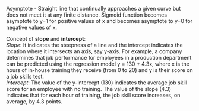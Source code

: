 Asymptote - Straight line that continually approaches a given curve but does not meet it at any finite distance. Sigmoid function becomes asymptote to y=1 for positive values of x and becomes asymptote to y=0 for negative values of x.


Concept of **slope** and **intercept**:  
*Slope*: It indicates the steepness of a line and the intercept indicates the location where it intersects an axis, say y-axis. For example, a company determines that job performance for employees in a production department can be predicted using the regression model y = 130 + 4.3x, where x is the hours of in-house training they receive (from 0 to 20) and y is their score on a job skills test.   
*Intercept*: The value of the y-intercept (130) indicates the average job skill score for an employee with no training. The value of the slope (4.3) indicates that for each hour of training, the job skill score increases, on average, by 4.3 points.
